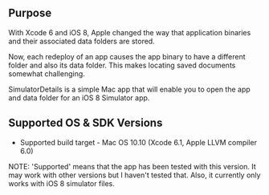 Purpose
--------------

With Xcode 6 and iOS 8, Apple changed the way that application binaries and their associated data folders are stored.

Now, each redeploy of an app causes the app binary to have a different folder and also its data folder. This makes locating saved documents somewhat challenging.

SimulatorDetails is a simple Mac app that will enable you to open the app and data folder for an iOS 8 Simulator app.


Supported OS & SDK Versions
-----------------------------

* Supported build target - Mac OS 10.10 (Xcode 6.1, Apple LLVM compiler 6.0)

NOTE: 'Supported' means that the app has been tested with this version. It may work with other versions but I haven't tested that.  Also, it currently only works with iOS 8 simulator files.


